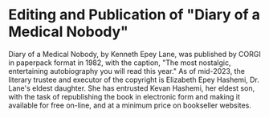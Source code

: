 # Editing and Publication of "Diary of a Medical Nobody"

Diary of a Medical Nobody, by Kenneth Epey Lane, was published by CORGI in paperpack format in 1982, with the caption, "The most nostalgic, entertaining autobiography you will read this year." As of mid-2023,  the literary trustee and executor of the copyright is Elizabeth Epey Hashemi, Dr. Lane's eldest daughter. She has entrusted Kevan Hashemi, her eldest son, with the task of republishing the book in electronic form and making it available for free on-line, and at a minimum price on bookseller websites.
